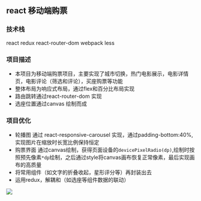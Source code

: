 ## react 移动端购票
### 技术栈
 react redux react-router-dom webpack less 

### 项目描述
+ 本项目为移动端购票项目，主要实现了城市切换，热门电影展示，电影详情页，电影评论（筛选和评论），买座购票等功能
+ 整体布局为响应式布局，通过flex和百分比布局实现
+ 路由跳转通过react-router-dom 实现
+ 选座位置通过canvas 绘制而成

### 项目优化
+ 轮播图 通过 react-responsive-carousel 实现，通过padding-bottom:40%,实现图片在缩放时长宽比例保持恒定
+ 购票界面 通过canvas绘制，获得页面设备的``devicePixelRadio(dp)``,绘制时按照预先像素``*dp``绘制，之后通过style将canvas画布恢复正常像素，最后实现画布的高质量
+ 将常用组件（如文字的折叠收起，星形评分等）再封装出去
+ 运用redux，解耦和（如选座等组件数据的联动）


![](https://github.com/LKCCY/lkccy/blob/master/1.gif)
